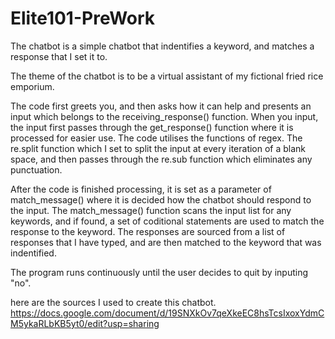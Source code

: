 # Elite101-PreWork

The chatbot is a simple chatbot that indentifies a keyword, and matches a response that I set it to. 

The theme of the chatbot is to be a virtual assistant of my fictional fried rice emporium.

The code first greets you, and then asks how it can help and presents an input which belongs to the receiving_response() function.
When you input, the input first passes through the get_response() function where it is processed for easier use. The code utilises the functions of regex. The re.split function which I set to split the input at every iteration of a blank space, and then passes through the re.sub function which eliminates any punctuation.

After the code is finished processing, it is set as a parameter of match_message() where it is decided how the chatbot should respond to the input. The match_message() function scans the input list for any keywords, and if found, a set of coditional statements are used to match the response to the keyword. The responses are sourced from a list of responses that I have typed, and are then matched to the keyword that was indentified. 

The program runs continuously until the user decides to quit by inputing "no". 


here are the sources I used to create this chatbot.
https://docs.google.com/document/d/19SNXkOv7qeXkeEC8hsTcsIxoxYdmCM5ykaRLbKB5yt0/edit?usp=sharing
